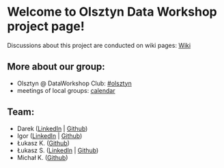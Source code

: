 # Welcome to Olsztyn Data Workshop project page!
Discussions about this project are conducted on wiki pages:
[Wiki](https://github.com/dataworkshop/dw-olsztyn-project/wiki)

## More about our group: 
- Olsztyn @ DataWorkshop Club: [#olsztyn](https://dataworkshopclub.slack.com/messages/CG6AP9W00)
- meetings of local groups: [calendar]( https://calendar.google.com/calendar/embed?src=5mipsspr0kh2m10n98i8bdlmf0%40group.calendar.google.com&ctz=Europe%2FWarsaw)

## Team:
- Darek   ([LinkedIn](https://www.linkedin.com/in/dtanajewski/) | [Github](https://github.com/dtandev))
- Igor  ([LinkedIn](https://www.linkedin.com/in/igor-wieczorek-022926120) | [Github](https://github.com/s4d8w))
- Łukasz K.   ([Github](https://github.com/lukaszk4))
- Łukasz S.   ([LinkedIn](https://www.linkedin.com/in/sawaniewski/) | [Github](https://github.com/lsawaniewski))
- Michał K.   ([Github](https://github.com/kozolex)) 